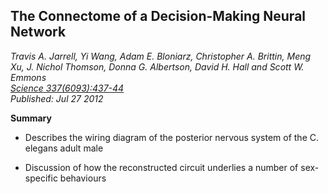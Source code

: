 ## The Connectome of a Decision-Making Neural Network
_Travis A. Jarrell, Yi Wang, Adam E. Bloniarz, Christopher A. Brittin, Meng Xu, J. Nichol Thomson, Donna G. Albertson, David H. Hall  and Scott W. Emmons_<br> 
_[Science 337(6093):437-44](https://doi.org/10.1126/science.1221762)_<br>
_Published: Jul 27 2012_

**Summary**

- Describes the wiring diagram of the posterior nervous system of the C. elegans adult male

- Discussion of how the reconstructed circuit underlies a number of sex-specific behaviours



